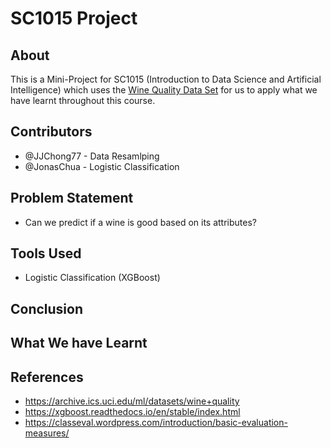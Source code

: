# SC1015 Project

## About
This is a Mini-Project for SC1015 (Introduction to Data Science and Artificial Intelligence) which uses the [Wine Quality Data Set](https://archive.ics.uci.edu/ml/datasets/wine+quality) for us to apply what we have learnt throughout this course.

## Contributors

- @JJChong77 - Data Resamlping
- @JonasChua - Logistic Classification

## Problem Statement
- Can we predict if a wine is good based on its attributes?

## Tools Used
- Logistic Classification (XGBoost)

## Conclusion


## What We have Learnt

## References
- <https://archive.ics.uci.edu/ml/datasets/wine+quality>
- <https://xgboost.readthedocs.io/en/stable/index.html>
- <https://classeval.wordpress.com/introduction/basic-evaluation-measures/>
